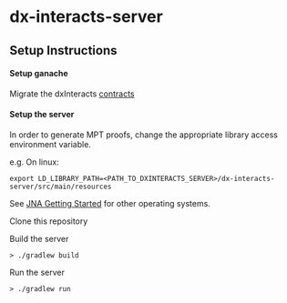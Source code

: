 # dx-interacts-server

## Setup Instructions

#### Setup ganache

Migrate the dxInteracts [contracts](https://github.com/Effsy/dx-interacts)

#### Setup the server

In order to generate MPT proofs, change the appropriate library access environment variable.

e.g. On linux:

`export LD_LIBRARY_PATH=<PATH_TO_DXINTERACTS_SERVER>/dx-interacts-server/src/main/resources`

See [JNA Getting Started](https://github.com/java-native-access/jna/blob/master/www/GettingStarted.md) for other operating systems.

Clone this repository

Build the server

`> ./gradlew build`

Run the server

`> ./gradlew run`

